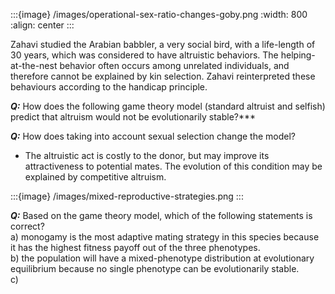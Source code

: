 

:::{image} /images/operational-sex-ratio-changes-goby.png
:width: 800
:align: center
:::


Zahavi studied the Arabian babbler, a very social bird, with a life-length of 30 years, which was considered to have altruistic behaviors. The helping-at-the-nest behavior often occurs among unrelated individuals, and therefore cannot be explained by kin selection. Zahavi reinterpreted these behaviours according to the handicap principle. 

***Q:*** How does the following game theory model (standard altruist and selfish) predict that altruism would not be evolutionarily stable?*** 

***Q:*** How does taking into account sexual selection change the model? 
- The altruistic act is costly to the donor, but may improve its attractiveness to potential mates. The evolution of this condition may be explained by competitive altruism.


:::{image} /images/mixed-reproductive-strategies.png
:::

***Q:*** Based on the game theory model, which of the following statements is correct?  
a) monogamy is the most adaptive mating strategy in this species because it has the highest fitness payoff out of the three phenotypes.  
b) the population will have a mixed-phenotype distribution at evolutionary equilibrium because no single phenotype can be evolutionarily stable.  
c)    